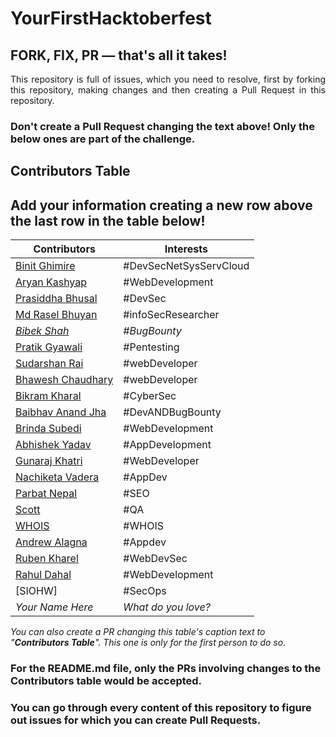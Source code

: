# YourFirstHacktoberfest
## FORK, FIX, PR — that's all it takes!

<p align="justify">This repository is full of issues, which you need to resolve, first by forking this repository, making changes and then creating a Pull Request in this repository. </p>

### Don't create a Pull Request changing the text above! Only the below ones are part of the challenge.

## Contributors Table

## Add your information creating a new row above the last row in the table below!

Contributors | Interests
------------ | -------------
[Binit Ghimire](https://github.com/TheBinitGhimire) | #DevSecNetSysServCloud
[Aryan Kashyap](https://github.com/iaryankashyap) | #WebDevelopment
[Prasiddha Bhusal](https://github.com/amwsis) | #DevSec
[Md Rasel Bhuyan](https://github.com/Ph4nToM-R4Y) | #infoSecResearcher
[_Bibek Shah_](https://github.com/b1bek) | _#BugBounty_
[Pratik Gyawali](https://github.com/ThePratikGyawali) | #Pentesting
[Sudarshan Rai](https://github.com/mrsudarshanrai) | #webDeveloper
[Bhawesh Chaudhary](https://github.com/callmebhawesh) | #webDeveloper
[Bikram Kharal](https://github.com/bikramkharal) | #CyberSec
[Baibhav Anand Jha](https://github.com/baibhavanand) | #DevANDBugBounty
[Brinda Subedi](https://github.com/brindasubedi) | #WebDevelopment
[Abhishek Yadav](https://github.com/abhi14nexu) | #AppDevelopment
[Gunaraj Khatri](https://github.com/GunarajKhatri) | #WebDeveloper
[Nachiketa Vadera](https://github.com/NachiketaVadera) | #AppDev
[Parbat Nepal](https://github.com/parbatnepal) | #SEO
[Scott](https://github.com/scott-au/) | #QA
[WHOIS](https://github.com/WHOISbinit/) | #WHOIS
[Andrew Alagna](https://github.com/aalagna04)| #Appdev
[Ruben Kharel](https://github.com/rubenkharel) | #WebDevSec
[Rahul Dahal](https://github.com/rahuldahal) | #WebDevelopment
[SIOHW] | #SecOps
_Your Name Here_ | _What do you love?_

*You can also create a PR changing this table's caption text to "**Contributors Table**". This one is only for the first person to do so.*

### For the README.md file, only the PRs involving changes to the Contributors table would be accepted.

### You can go through every content of this repository to figure out issues for which you can create Pull Requests. 
